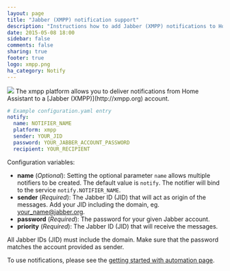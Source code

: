 ```yaml
---
layout: page
title: "Jabber (XMPP) notification support"
description: "Instructions how to add Jabber (XMPP) notifications to Home Assistant."
date: 2015-05-08 18:00
sidebar: false
comments: false
sharing: true
footer: true
logo: xmpp.png
ha_category: Notify
---
```


<img src='/images/supported_brands/xmpp.png' class='brand pull-right' />
The xmpp platform allows you to deliver notifications from Home Assistant to a [Jabber (XMPP)](http://xmpp.org) account.

```yaml
# Example configuration.yaml entry
notify:
  name: NOTIFIER_NAME
  platform: xmpp
  sender: YOUR_JID
  password: YOUR_JABBER_ACCOUNT_PASSWORD
  recipient: YOUR_RECIPIENT
```

Configuration variables:

- **name** (*Optional*): Setting the optional parameter `name` allows multiple notifiers to be created. The default value is `notify`. The notifier will bind to the service `notify.NOTIFIER_NAME`.
- **sender** (*Required*): The Jabber ID (JID) that will act as origin of the messages. Add your JID including the domain, eg. your_name@jabber.org.
- **password** (*Required*): The password for your given Jabber account.
- **priority** (*Required*): The Jabber ID (JID) that will receive the messages.

All Jabber IDs (JID) must include the domain. Make sure that the password matches the account provided as sender.


To use notifications, please see the [getting started with automation page]({{site_root}}/components/automation.html).
